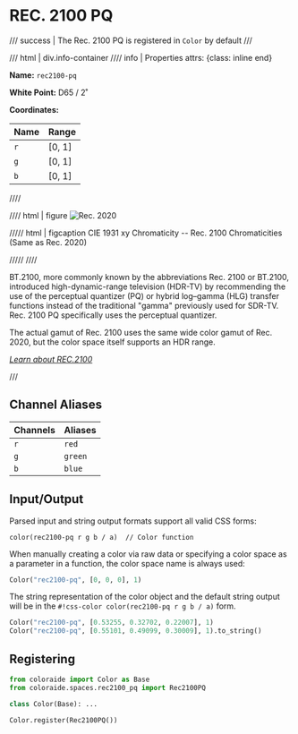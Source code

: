 # REC. 2100 PQ

/// success | The Rec. 2100 PQ is registered in `Color` by default
///

/// html | div.info-container
//// info | Properties
    attrs: {class: inline end}

**Name:** `rec2100-pq`

**White Point:** D65 / 2˚

**Coordinates:**

Name | Range
---- | -----
`r`  | [0, 1]
`g`  | [0, 1]
`b`  | [0, 1]
////

//// html | figure
![Rec. 2020](../images/rec2020.png)

///// html | figcaption
CIE 1931 xy Chromaticity -- Rec. 2100 Chromaticities (Same as Rec. 2020)

/////
////

BT.2100, more commonly known by the abbreviations Rec. 2100 or BT.2100, introduced high-dynamic-range television
(HDR-TV) by recommending the use of the perceptual quantizer (PQ) or hybrid log–gamma (HLG) transfer functions instead
of the traditional "gamma" previously used for SDR-TV. Rec. 2100 PQ specifically uses the perceptual quantizer.

The actual gamut of Rec. 2100 uses the same wide color gamut of Rec. 2020, but the color space itself supports an HDR
range.

_[Learn about REC.2100](https://en.wikipedia.org/wiki/Rec._2100)_

///

## Channel Aliases

Channels | Aliases
-------- | -------
`r`      | `red`
`g`      | `green`
`b`      | `blue`

## Input/Output

Parsed input and string output formats support all valid CSS forms:

```css-color
color(rec2100-pq r g b / a)  // Color function
```

When manually creating a color via raw data or specifying a color space as a parameter in a function, the color
space name is always used:

```py
Color("rec2100-pq", [0, 0, 0], 1)
```

The string representation of the color object and the default string output will be in the
`#!css-color color(rec2100-pq r g b / a)` form.

```py play
Color("rec2100-pq", [0.53255, 0.32702, 0.22007], 1)
Color("rec2100-pq", [0.55101, 0.49099, 0.30009], 1).to_string()
```

## Registering

```py
from coloraide import Color as Base
from coloraide.spaces.rec2100_pq import Rec2100PQ

class Color(Base): ...

Color.register(Rec2100PQ())
```

